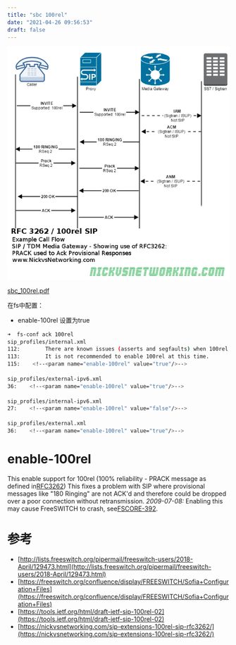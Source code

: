 ```yaml
---
title: "sbc 100rel"
date: "2021-04-26 09:56:53"
draft: false
---
```


![](2022-12-03-20-32-37.png)

[sbc_100rel.pdf](./sbc_100rel.pdf)

在fs中配置：

- enable-100rel 设置为true
```bash
➜  fs-conf ack 100rel
sip_profiles/internal.xml
112:        There are known issues (asserts and segfaults) when 100rel is enabled.
113:        It is not recommended to enable 100rel at this time.
115:    <!--<param name="enable-100rel" value="true"/>-->

sip_profiles/external-ipv6.xml
36:    <!--<param name="enable-100rel" value="true"/>-->

sip_profiles/internal-ipv6.xml
27:    <!--<param name="enable-100rel" value="false"/>-->

sip_profiles/external.xml
36:    <!--<param name="enable-100rel" value="true"/>-->
```

##### 

# enable-100rel
This enable support for 100rel (100% reliability - PRACK message as defined in[RFC3262](http://tools.ietf.org/html/rfc3262)) This fixes a problem with SIP where provisional messages like "180 Ringing" are not ACK'd and therefore could be dropped over a poor connection without retransmission. *2009-07-08:* Enabling this may cause FreeSWITCH to crash, see[FSCORE-392](http://jira.freeswitch.org/browse/FSCORE-392).<br /><param name="enable-100rel" value="true"/>



# 参考

- [http://lists.freeswitch.org/pipermail/freeswitch-users/2018-April/129473.html](http://lists.freeswitch.org/pipermail/freeswitch-users/2018-April/129473.html)
- [https://freeswitch.org/confluence/display/FREESWITCH/Sofia+Configuration+Files](https://freeswitch.org/confluence/display/FREESWITCH/Sofia+Configuration+Files)
- [https://tools.ietf.org/html/draft-ietf-sip-100rel-02](https://tools.ietf.org/html/draft-ietf-sip-100rel-02)
- [https://nickvsnetworking.com/sip-extensions-100rel-sip-rfc3262/](https://nickvsnetworking.com/sip-extensions-100rel-sip-rfc3262/)

